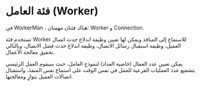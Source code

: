 # فئة العامل (Worker)

في WorkerMan ، هناك فئتان مهمتان: Worker و Connection.

تستخدم فئة Worker للاستماع إلى المنافذ ويمكن لها تعيين وظيفة اندلاع حدث اتصال العميل، وظيفة استقبال رسائل الاتصال، وظيفة اندلاع حدث فصل الاتصال، وبالتالي تحقيق معالجة الأعمال.

يمكن تعيين عدد العمال (خاصية العداد) لنموذج العامل، حيث سيقوم العمل الرئيسي بتشعيع عدد العمليات الفرعية للعمل في نفس الوقت على استماع نفس المنفذ، واستقبال اتصالات العميل بتوازٍ ومعالجتها.
